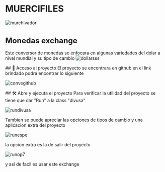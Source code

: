 <h1 style="text-align: left;">MUERCIFILES</h1>

   ![murchivador](https://github.com/user-attachments/assets/5d887780-9365-4f7e-9f76-101a58a8aa58)


<h1 style="font-size: 24px; font-weight: bold;">Monedas exchange</h1>

Este conversor de monedas se enfocara en algunas variedades del dolar a nivel mundial y su tipo de cambio
![dollarsss](https://github.com/user-attachments/assets/7a2f73d8-ff16-404a-b158-f2877d9977bb)

\## 📁 Acceso al proyecto
El proyecto se encontrara en github en el link brindado podra encontrar lo siguiente

![convegithub](https://github.com/user-attachments/assets/36038cf0-4369-4d3a-ba1d-dcb38a9d07e9)

\## 🛠️ Abre y ejecuta el proyecto
Para verificar la utilidad del proyecto se tiene que dar "Run" a la class "divusa"

![rundivusa](https://github.com/user-attachments/assets/04a762f2-574b-456b-b617-19fbd5082ed3)

Tambien se puede apreciar las opciones de tipos de cambio y una aplicacion extra del proyecto

![runespe](https://github.com/user-attachments/assets/1da571ef-24f3-4e87-a1bd-2f15c3eadfc8)

la opcion extra es la de salir del proyecto

![runop7](https://github.com/user-attachments/assets/a355b252-0ff4-4196-bc94-b2372ba63820)

y asi de facil es usar este exchange







